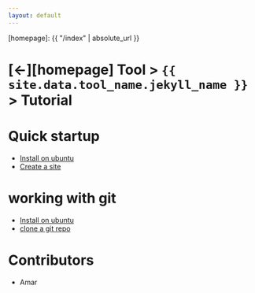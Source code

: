 ```yaml
---
layout: default
---
```




[//]: #(Reference)
[howto_site_create]:    ../howto/site#create-a-site
[howto_install_ubuntu]: ../howto/install.md
[howto_git]:            ../howto/git.md
[homepage]:   {{ "/index" | absolute_url }}

# [&larr;][homepage] Tool > `{{ site.data.tool_name.jekyll_name }}` > Tutorial

# Quick startup

- [Install on ubuntu][howto_install_ubuntu]
- [Create a site][howto_site_create]

# working with git
- [Install on ubuntu][howto_install_ubuntu]
- [clone a git repo][howto_git]



# Contributors
- Amar